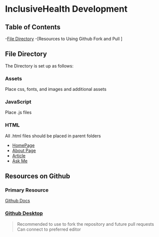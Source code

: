 # InclusiveHealth Development 

## Table of Contents 

-[File Directory](#file-directory)
-[Resources to Using Github Fork and Pull  ]


## File Directory 
The Directory is set up as follows:

### Assets 
Place css, fonts, and images and additional assets
### JavaScript 
Place .js files 
### HTML 
All .html files should be placed in parent folders 
- [HomePage](InclusiveHealth/index.html)
- [About Page](InclusiveHealth/about.html)
- [Article](InclusiveHealth/article.html)
- [Ask Me](InclusiveHealth/ask-me.html)

## Resources on Github 

### Primary Resource 
[Github Docs](https://docs.github.com/en)

### [Github Desktop](https://desktop.github.com/)
>Recommended to use to fork the repository and future pull requests 
>Can connect to preferred editor
